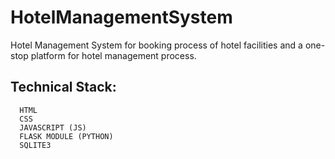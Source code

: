 # HotelManagementSystem

Hotel Management System for booking process of hotel facilities and a one-stop platform for hotel management process.



## Technical Stack:
      HTML
      CSS
      JAVASCRIPT (JS)
      FLASK MODULE (PYTHON)
      SQLITE3
      
